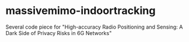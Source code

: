
# massivemimo-indoortracking
Several code piece for "High-accuracy Radio Positioning and Sensing: A Dark Side of Privacy Risks in 6G Networks"
